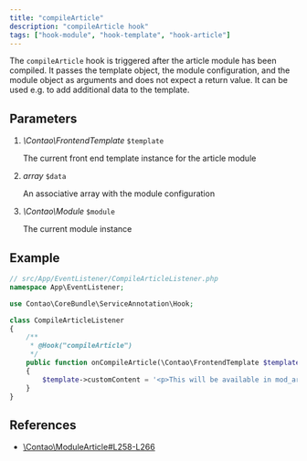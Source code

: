 ```yaml
---
title: "compileArticle"
description: "compileArticle hook"
tags: ["hook-module", "hook-template", "hook-article"]
---
```


The `compileArticle` hook is triggered after the article module has been compiled. 
It passes the template object, the module configuration, and the module object as 
arguments and does not expect a return value. It can be used e.g. to add additional 
data to the template.


## Parameters

1. *\Contao\FrontendTemplate* `$template`

    The current front end template instance for the article module

2. *array* `$data`

    An associative array with the module configuration

3. *\Contao\Module* `$module`

    The current module instance


## Example

```php
// src/App/EventListener/CompileArticleListener.php
namespace App\EventListener;

use Contao\CoreBundle\ServiceAnnotation\Hook;

class CompileArticleListener
{
    /**
     * @Hook("compileArticle")
     */
    public function onCompileArticle(\Contao\FrontendTemplate $template, array $data, \Contao\Module $module): void
    {
        $template->customContent = '<p>This will be available in mod_article.html5 via $this->customContent</p>';
    }
}
```


## References

* [\Contao\ModuleArticle#L258-L266](https://github.com/contao/contao/blob/4.7.6/core-bundle/src/Resources/contao/modules/ModuleArticle.php#L258-L266)
